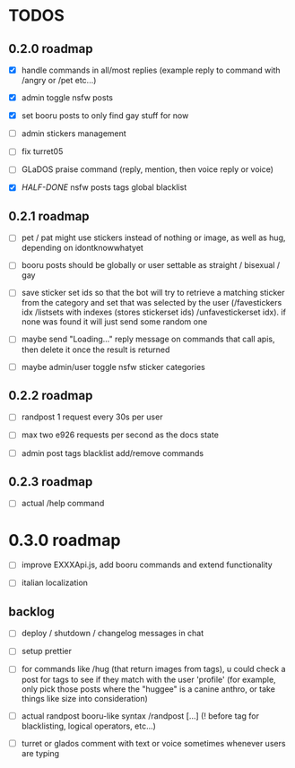 # TODOS

## 0.2.0 roadmap

- [x] handle commands in all/most replies (example reply to command with /angry or /pet etc...)

- [x] admin toggle nsfw posts

- [x] set booru posts to only find gay stuff for now

- [ ] admin stickers management

- [ ] fix turret05

- [ ] GLaDOS praise command (reply, mention, then voice reply or voice)

- [x] *HALF-DONE* nsfw posts tags global blacklist


## 0.2.1 roadmap

- [ ] pet / pat might use stickers instead of nothing or image, as well as hug, depending on idontknowwhatyet

- [ ] booru posts should be globally or user settable as straight / bisexual / gay

- [ ] save sticker set ids so that the bot will try to retrieve a matching sticker from the category and set that was selected by the user (/favestickers idx /listsets with indexes (stores stickerset ids) /unfavestickerset idx). if none was found it will just send some random one

- [ ] maybe send "Loading..." reply message on commands that call apis, then delete it once the result is returned

- [ ] maybe admin/user toggle nsfw sticker categories


## 0.2.2 roadmap

- [ ] randpost 1 request every 30s per user

- [ ] max two e926 requests per second as the docs state

- [ ] admin post tags blacklist add/remove commands

## 0.2.3 roadmap

- [ ] actual /help command


# 0.3.0 roadmap

- [ ] improve EXXXApi.js, add booru commands and extend functionality

- [ ] italian localization


## backlog

- [ ] deploy / shutdown / changelog messages in chat

- [ ] setup prettier

- [ ] for commands like /hug (that return images from tags), u could check a post for tags to see if they match with the user 'profile' (for example, only pick those posts where the "huggee" is a canine anthro, or take things like size into consideration)

- [ ] actual randpost booru-like syntax
/randpost [...]  (! before tag for blacklisting, logical operators, etc...)

- [ ] turret or glados comment with text or voice sometimes whenever users are typing
